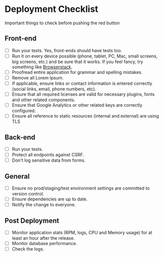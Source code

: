 # Deployment Checklist

Important things to check before pushing the red button

## Front-end

- [ ] Run your tests. Yes, front-ends should have tests too.
- [ ] Run it on every device possible (phone, tablet, PC, Mac, small screens, big screens, etc.) and be sure that it works. If you feel fancy, try something like [Browserstack](https://www.browserstack.com/).
- [ ] Proofread entire application for grammar and spelling mistakes.
- [ ] Remove all Lorem Ipsum.
- [ ] If applicable, ensure links or contact information is entered correctly (social links, email, phone numbers, etc).
- [ ] Ensure that all required licenses are valid for necessary plugins, fonts and other related components.
- [ ] Ensure that Google Analytics or other related keys are correctly configured.
- [ ] Ensure all reference to static resources (internal and external) are using TLS

## Back-end

- [ ] Run your tests.
- [ ] Protect all endpoints against CSRF.
- [ ] Don't log sensitive data from forms.

## General

- [ ] Ensure no prod/staging/test environment settings are committed to version control.
- [ ] Ensure dependencies are up to date.
- [ ] Notify the change to everyone.

## Post Deployment

- [ ] Monitor application stats (RPM, logs, CPU and Memory usage) for at least an hour after the release.
- [ ] Monitor database performance.
- [ ] Check the logs.
